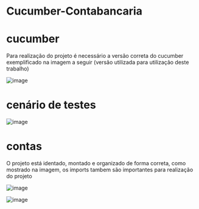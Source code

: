 # Cucumber-Contabancaria

# cucumber
Para realização do projeto é necessário a versão correta do cucumber exemplificado na imagem a seguir (versão utilizada para utilização deste trabalho)

![image](https://github.com/WesleyAndradi/Cucumber-Contabanc-ria/assets/80072933/ecdea135-c425-40c0-a79b-2910e96b5e54)

# cenário de testes

![image](https://github.com/WesleyAndradi/Cucumber-Contabanc-ria/assets/80072933/b8d9e06a-735b-4486-97ef-40f9304ff42b)

# contas
O projeto está identado, montado e organizado de forma correta, como mostrado na imagem, os imports tambem são importantes para realização do projeto

![image](https://github.com/WesleyAndradi/Cucumber-Contabanc-ria/assets/80072933/8fa07c0d-0552-40a6-92ee-a70747bcde50)

![image](https://github.com/WesleyAndradi/Cucumber-Contabanc-ria/assets/80072933/41c63cc6-6902-4717-8eee-83c7a4e119f9)
